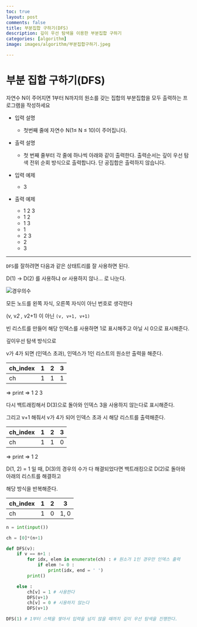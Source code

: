 ```yaml
---
toc: true
layout: post
comments: false
title: 부분집합 구하기(DFS)
description: 깊이 우선 탐색을 이용한 부분집합 구하기
categories: [algorithm]
image: images/algorithm/부분집합구하기.jpeg

---
```

# 부분 집합 구하기(DFS)

자연수 N이 주어지면 1부터 N까지의 원소를 갖는 집합의 부분집합을 모두 출력하는 프로그램을 작성하세요

- 입력 설명
    - 첫번째 줄에 자연수 N(1≤ N ≤ 10)이 주어집니다.
- 출력 설명
    - 첫 번째 줄부터 각 줄에 하나씩 아래와 같이 출력한다. 출력순서는 깊이 우선 탐색 전위 순회 방식으로 출력합니다. 단 공집합은 출력하지 않습니다.

- 입력 예제
    - 3
    
- 출력 예제
    - 1 2 3
    - 1 2
    - 1 3
    - 1
    - 2 3
    - 2
    - 3

---

`DFS`를 잘하려면 다음과 같은 상태트리를 잘 사용하면 된다. 

D(1) → D(2) 를 사용하냐 or 사용하지 않나… 로 나눈다.

![경우의수]({{site.baseurl}}/images/algorithm/부분집합구하기.jpeg)

모든 노드를 왼쪽 자식, 오른쪽 자식이 아닌 번호로 생각한다 

(v, v*2 , v*2+1) 이 아닌 `(v, v+1, v+1)`

빈 리스트를 만들어 해당 인덱스를 사용하면 1로 표시해주고 아닐 시 0으로 표시해준다. 

깊이우선 탐색 방식으로 

v가 4가 되면 (인덱스 초과), 인덱스가 1인 리스트의 원소만 출력을 해준다. 

| ch_index | 1 | 2 | 3 |
| --- | --- | --- | --- |
| ch | 1 | 1 | 1 |

⇒ print ⇒ 1 2 3

다시 백트래킹해서 D(3)으로 돌아와 인덱스 3을 사용하지 않는다로 표시해준다.

그리고 v+1 해줘서 v가 4가 되어 인덱스 초과 시 해당 리스트를 출력해준다.

| ch_index | 1 | 2 | 3 |
| --- | --- | --- | --- |
| ch | 1 | 1 | 0 |

⇒ print ⇒ 1 2

D(1, 2) = 1 일 때, D(3)의 경우의 수가 다 해결되었다면 백트래킹으로 D(2)로 돌아와 아래의 리스트를 해결하고

해당 방식을 반복해준다. 

| ch_index | 1 | 2 | 3 |
| --- | --- | --- | --- |
| ch | 1 | 0 | 1, 0 |

```python
n = int(input())

ch = [0]*(n+1)

def DFS(v):
    if v == n+1 :
        for idx, elem in enumerate(ch) : # 원소가 1인 경우만 인덱스 출력
            if elem != 0 : 
                print(idx, end = ' ')
        print()

    else :
        ch[v] = 1 # 사용한다
        DFS(v+1)
        ch[v] = 0 # 시용하지 않는다
        DFS(v+1) 

DFS(1) # 1부터 스택을 쌓아서 입력을 넘지 않을 때까지 깊이 우선 탐색을 진행한다. 
```

